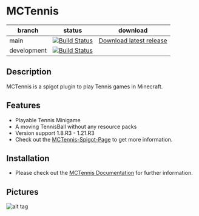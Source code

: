 # MCTennis  

| branch      | status                                                                                                                                                      | download                                                                |
|-------------|-------------------------------------------------------------------------------------------------------------------------------------------------------------|-------------------------------------------------------------------------| 
| main        | [![Build Status](https://github.com/Shynixn/MCTennis/actions/workflows/main.yml/badge.svg)](https://github.com/Shynixn/MCTennis/actions)                    | [Download latest release](https://github.com/Shynixn/MCtennis/releases) |
| development | [![Build Status](https://github.com/Shynixn/MCTennis/actions/workflows/main.yml/badge.svg?branch=development)](https://github.com/Shynixn/MCTennis/actions) |  |

## Description

MCTennis is a spigot plugin to play Tennis games in Minecraft.

## Features

* Playable Tennis Minigame
* A moving TennisBall without any resource packs
* Version support 1.8.R3 - 1.21.R3
* Check out the [MCTennis-Spigot-Page](https://www.spigotmc.org/resources/12056/) to get more information.

## Installation

* Please check out the [MCTennis Documentation](https://shynixn.github.io/MCTennis/) for further information.

## Pictures

![alt tag](https://shynixn.github.io/MCTennis/wiki/site/assets/title.png)
